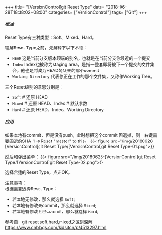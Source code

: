+++
title= "[VersionControl]git Reset Type"
date= "2018-06-28T18:38:02+08:00"
categories= ["VersionControl"]
tags= ["Git"]
+++

##### 概述

Reset Type有三种类型：Soft、Mixed、Hard。

理解Reset Type之前，先解释下以下术语：

+ `HEAD` 这是当前分支版本顶端的别名，也就是在当前分支你最近的一个提交
+ `Index` Index也被称为staging area，是指一整套即将被下一个提交的文件集合。他也是将成为HEAD的父亲的那个commit
+ `Working Directory` 代表你正在工作的那个文件集，又称作Working Tree。

三个Reset级别的意思分别是：

+ `Soft` # 还原 HEAD
+ `Mixed` # 还原 HEAD、Index # 默认参数
+ `Hard` # 还原 HEAD、Index、Working Directory

##### 应用

如果本地有commit，但是没有push，此时想把这个commit 回退掉，则：右键需要回退的SHA-1 -》 Reset "master" to this。
{{< figure src="/img/20180628-[VersionControl]git Reset Type/[VersionControl]git Reset Type-01.png">}}

然后和弹出菜单：
{{< figure src="/img/20180628-[VersionControl]git Reset Type/[VersionControl]git Reset Type-02.png">}}

选择合适的Reset Type，点击OK。

注意事项：  
根据需要选择Reset Type：

+ 若本地无修改，那么就选择 `Soft`;
+ 若本地有修改未commit，那么就选择 `Mixed`;
+ 若本地有修改且已commit，那么就选择 `Hard`;

参考自：git reset soft,hard,mixed之区别深解  
https://www.cnblogs.com/kidsitcn/p/4513297.html